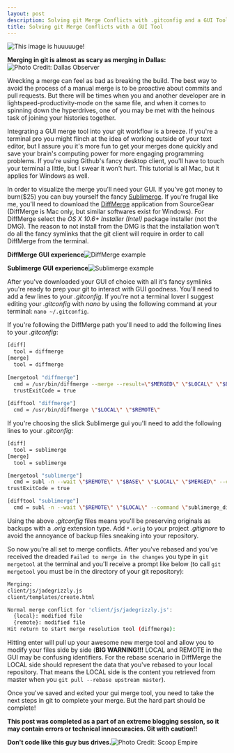 ```yaml
---
layout: post
description: Solving git Merge Conflicts with .gitconfig and a GUI Tool like diffmerge or sublime 
title: Solving git Merge Conflicts with a GUI Tool
---
```


![This image is huuuuuge!](https://davidraleigh.github.io/assets/git-merge/foundingfather_v2.png)


**Merging in git is almost as scary as merging in Dallas:**![Photo Credit: Dallas Observer](https://davidraleigh.github.io/assets/git-merge/Trafficpocalypse-thumb-565x317.jpg)


Wrecking a merge can feel as bad as breaking the build. The best way to avoid the process of a manual merge is to be proactive about commits and pull requests. But there will be times when you and another developer are in lightspeed-productivity-mode on the same file, and when it comes to spinning down the hyperdrives, one of you may be met with the heinous task of joining your histories together.

Integrating a GUI merge tool into your git workflow is a breeze. If you're a terminal pro you might flinch at the idea of working outside of your text editor, but I assure you it's more fun to get your merges done quickly and save your brain's computing power for more engaging programming problems. If you're using Github's fancy desktop client, you'll have to touch your terminal a little, but I swear it won't hurt. This tutorial is all Mac, but it applies for Windows as well.

In order to visualize the merge you'll need your GUI. If you've got money to burn($25) you can buy yourself the fancy [Sublimerge](http://www.sublimerge.com/). If you're frugal like me, you'll need to download the [DiffMerge](https://sourcegear.com/diffmerge/) application from SourceGear (DiffMerge is Mac only, but similar softwares exist for Windows). For DiffMerge select the *OS X 10.6+ Installer (Intel)*  package installer (not the DMG). The reason to not install from the DMG is that the installation won't do all the fancy symlinks that the git client will require in order to call DiffMerge from the terminal. 

**DiffMerge GUI experience**![DiffMerge example](https://davidraleigh.github.io/assets/git-merge/DiffMerge.png)

**Sublimerge GUI experience**![Sublimerge example](https://davidraleigh.github.io/assets/git-merge/sublimerge.png)

After you've downloaded your GUI of choice with all it's fancy symlinks you're ready to prep your git to interact with GUI goodness. You'll need to add a few lines to your *.gitconfig*. If you're not a terminal lover I suggest editing your *.gitconfig* with *nano* by using the following command at your terminal: `nano ~/.gitconfig`.

If you're following the DiffMerge path you'll need to add the following lines to your *.gitconfig*:
```bash
[diff]
  tool = diffmerge
[merge]
  tool = diffmerge
  
[mergetool "diffmerge"]
  cmd = /usr/bin/diffmerge --merge --result=\"$MERGED\" \"$LOCAL\" \"$BASE\" \"$REMOTE\"
  trustExitCode = true
  
[difftool "diffmerge"]
  cmd = /usr/bin/diffmerge \"$LOCAL\" \"$REMOTE\"
```

If you're choosing the slick Sublimerge gui you'll need to add the following lines to your *.gitconfig*:
```bash
[diff]
  tool = sublimerge
[merge]
  tool = sublimerge

[mergetool "sublimerge"]
  cmd = subl -n --wait \"$REMOTE\" \"$BASE\" \"$LOCAL\" \"$MERGED\" --command \"sublimerge_diff_views\"
trustExitCode = true

[difftool "sublimerge"]
  cmd = subl -n --wait \"$REMOTE\" \"$LOCAL\" --command \"sublimerge_diff_views {\\\"left_read_only\\\": true, \\\"right_read_only\\\": true}\"
```

Using the above *.gitconfig* files means you'll be preserving originals as backups with a *.orig* extension type. Add `*.orig` to your project *.gitignore* to avoid the annoyance of backup files sneaking into your repository.

So now you're all set to merge conflicts. After you've rebased and you've received the dreaded `Failed to merge in the changes` you type in `git mergetool` at the terminal and you'll receive a prompt like below (to call `git mergetool` you must be in the directory of your git repository):

```bash
Merging:
client/js/jadegrizzly.js
client/templates/create.html

Normal merge conflict for 'client/js/jadegrizzly.js':
  {local}: modified file
  {remote}: modified file
Hit return to start merge resolution tool (diffmerge): 
```

Hitting enter will pull up your awesome new merge tool and allow you to modify your files side by side (**BIG WARNING!!!** LOCAL and REMOTE in the GUI may be confusing identifiers. For the rebase scenario in DiffMerge the LOCAL side should represent the data that you've rebased to your local repository. That means the LOCAL side is the content you retrieved from master when you `git pull --rebase upstream master`).

Once you've saved and exited your gui merge tool, you need to take the next steps in git to complete your merge. But the hard part should be complete!

**This post was completed as a part of an extreme blogging session, so it may contain errors or technical innaccuracies. Git with caution!!**

**Don't code like this guy bus drives.**![Photo Credit: Scoop Empire](https://davidraleigh.github.io/assets/git-merge/bottleneck1.jpg)
